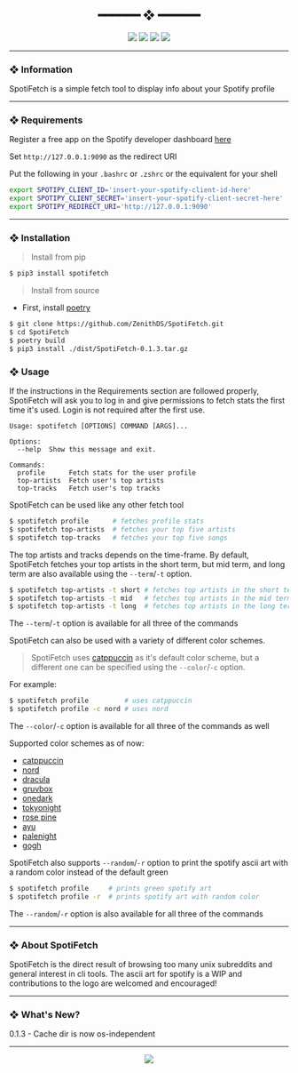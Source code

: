 <h2 align="center"> ━━━━━━  ❖  ━━━━━━ </h2>

<!-- BADGES -->
<div align="center">
   <p></p>
   
   <img src="https://img.shields.io/github/stars/zenithds/SpotiFetch?color=F8BD96&labelColor=302D41&style=for-the-badge">   

   <img src="https://img.shields.io/github/forks/zenithds/SpotiFetch?color=DDB6F2&labelColor=302D41&style=for-the-badge">   

   <img src="https://img.shields.io/github/repo-size/zenithds/SpotiFetch?color=ABE9B3&labelColor=302D41&style=for-the-badge">
   
   <img src="https://badges.pufler.dev/visits/zenithds/SpotiFetch?style=for-the-badge&color=96CDFB&logoColor=white&labelColor=302D41"/>
   <br>
</div>

<p/>

---

### ❖ Information 

  SpotiFetch is a simple fetch tool to display info about your Spotify profile 

  <!-- <img src="assets/lovesay.gif" alt="lovesay gif"> -->

---

### ❖ Requirements

Register a free app on the Spotify developer dashboard [here](https://developer.spotify.com/dashboard/)

Set `http://127.0.0.1:9090` as the redirect URI

Put the following in your `.bashrc` or `.zshrc` or the equivalent for your shell
```sh
export SPOTIPY_CLIENT_ID='insert-your-spotify-client-id-here'
export SPOTIPY_CLIENT_SECRET='insert-your-spotify-client-secret-here'
export SPOTIPY_REDIRECT_URI='http://127.0.0.1:9090'
```

---

### ❖ Installation

> Install from pip
```sh
$ pip3 install spotifetch
```

> Install from source
- First, install [poetry](https://python-poetry.org/)
```sh
$ git clone https://github.com/ZenithDS/SpotiFetch.git
$ cd SpotiFetch
$ poetry build
$ pip3 install ./dist/SpotiFetch-0.1.3.tar.gz
```

### ❖ Usage 

If the instructions in the Requirements section are followed properly, SpotiFetch will ask you to log in 
and give permissions to fetch stats the first time it's used. Login is not required after the first use. 

```
Usage: spotifetch [OPTIONS] COMMAND [ARGS]...

Options:
  --help  Show this message and exit.

Commands:
  profile      Fetch stats for the user profile
  top-artists  Fetch user's top artists
  top-tracks   Fetch user's top tracks
```


SpotiFetch can be used like any other fetch tool

```sh
$ spotifetch profile      # fetches profile stats
$ spotifetch top-artists  # fetches your top five artists
$ spotifetch top-tracks   # fetches your top five songs
```

The top artists and tracks depends on the time-frame. By default, SpotiFetch fetches your top artists in the short term, but
mid term, and long term are also available using the `--term`/`-t` option.

```sh
$ spotifetch top-artists -t short # fetches top artists in the short term
$ spotifetch top-artists -t mid   # fetches top artists in the mid term
$ spotifetch top-artists -t long  # fetches top artists in the long term
```

The `--term`/`-t` option is available for all three of the commands 


SpotiFetch can also be used with a variety of different color schemes.

> SpotiFetch uses [catppuccin](https://github.com/catppuccin) as it's default color scheme, but a different one can be specified using the `--color`/`-c` option. 

For example:
```sh
$ spotifetch profile         # uses catppuccin
$ spotifetch profile -c nord # uses nord 
```

The `--color`/`-c` option is available for all three of the commands as well

Supported color schemes as of now: 
- [catppuccin](https://github.com/catppuccin)
- [nord](https://github.com/arcticicestudio/nord)
- [dracula](https://github.com/dracula/dracula-theme)
- [gruvbox](https://github.com/morhetz/gruvbox)
- [onedark](https://github.com/joshdick/onedark.vim)
- [tokyonight](https://github.com/folke/tokyonight.nvim)
- [rose pine](https://rosepinetheme.com/)
- [ayu](https://github.com/ayu-theme)
- [palenight](https://github.com/drewtempelmeyer/palenight.vim)
- [gogh](https://github.com/Mayccoll/Gogh)


SpotiFetch also supports `--random`/`-r` option to print the spotify ascii art with a random color instead of the default green

```sh
$ spotifetch profile     # prints green spotify art
$ spotifetch profile -r  # prints spotify art with random color
```

The `--random`/`-r` option is also available for all three of the commands

---

### ❖ About SpotiFetch

SpotiFetch is the direct result of browsing too many unix subreddits and general interest in cli tools. The ascii art for spotify is a WIP and contributions to the logo are welcomed and encouraged! 

---

### ❖ What's New? 
0.1.3 - Cache dir is now os-independent 

---

<div align="center">

   <img src="https://img.shields.io/static/v1.svg?label=License&message=MIT&color=F5E0DC&labelColor=302D41&style=for-the-badge">

</div>

